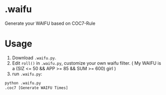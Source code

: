 # .waifu
Generate your WAIFU based on COC7-Rule

# Usage
1. Download `.waifu.py`.
2. Edit `roll()` in `.waifu.py`, customize your own waifu filter. 
   ( My WAIFU is a (SIZ <= 50 && APP >= 85 && SUM >= 600) girl )
3. run `.waifu.py`:
```python
python .waifu.py
.coc7 [Generate WAIFU Times]
```
